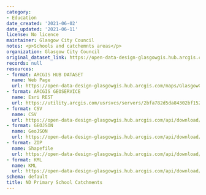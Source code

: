 ```yaml
---
category:
- Education
date_created: '2021-06-02'
date_updated: '2021-06-11'
license: No licence
maintainer: Glasgow City Council
notes: <p>Schools and catchemnts areas</p>
organization: Glasgow City Council
original_dataset_link: https://open-data-design-glasgowgis.hub.arcgis.com/maps/GlasgowGIS::nd-primary-school-catchments
records: null
resources:
- format: ARCGIS HUB DATASET
  name: Web Page
  url: https://open-data-design-glasgowgis.hub.arcgis.com/maps/GlasgowGIS::nd-primary-school-catchments
- format: ARCGIS GEOSERVICE
  name: Esri REST
  url: https://utility.arcgis.com/usrsvcs/servers/2bfa782d5da84302bf15219e19a05112/rest/services/OPEN_DATA/Schools_Catchments_Open/MapServer/6
- format: CSV
  name: CSV
  url: https://open-data-design-glasgowgis.hub.arcgis.com/api/download/v1/items/2bfa782d5da84302bf15219e19a05112/csv?layers=6
- format: GEOJSON
  name: GeoJSON
  url: https://open-data-design-glasgowgis.hub.arcgis.com/api/download/v1/items/2bfa782d5da84302bf15219e19a05112/geojson?layers=6
- format: ZIP
  name: Shapefile
  url: https://open-data-design-glasgowgis.hub.arcgis.com/api/download/v1/items/2bfa782d5da84302bf15219e19a05112/shapefile?layers=6
- format: KML
  name: KML
  url: https://open-data-design-glasgowgis.hub.arcgis.com/api/download/v1/items/2bfa782d5da84302bf15219e19a05112/kml?layers=6
schema: default
title: ND Primary School Catchments
---
```


